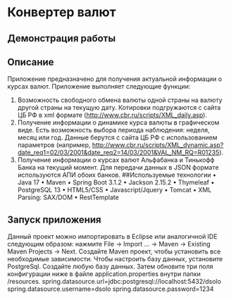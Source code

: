 # Конвертер валют
## Демонстрация работы
## Описание
Приложение предназначено для получения актуальной информации о курсах валют. Приложение выполняет следующие функции:
1. Возможность свободного обмена валюты одной страны на валюту другой страны на текущую дату. Котировки подгружаются с сайта ЦБ РФ в xml формате (http://www.cbr.ru/scripts/XML_daily.asp).
2. Получение информации о динамике курса валюты в графическом виде. Есть возможность выбора периода наблюдения: неделя, месяц или год. Данные берутся с сайта ЦБ РФ с использованием параметров (например, http://www.cbr.ru/scripts/XML_dynamic.asp?date_req1=02/03/2001&date_req2=14/03/2001&VAL_NM_RQ=R01235).
3. Получение информации о курсах валют Альфабанка и Тинькофф Банка на текущий момент. Для передачи данных в JSON формате используются АПИ обоих банков.
##Используемые технологии
•	Java 17
•	Maven
•	Spring Boot 3.1.2
•	Jackson 2.15.2
•	Thymeleaf
•	PostgreSQL 13
•	HTML5/CSS
•	Javascript/Jquery
•	Tomcat
•	XML Parsing: SAX/DOM
•	RestTemplate
## Запуск приложения
Данный проект можно импортировать в Eclipse или аналогичной IDE следующим образом: нажмите File -> Import ... -> Maven -> Existing Maven Projects -> Next.
Создайте Maven проект, чтобы установить все необходимые зависимости.
Чтобы настроить базу данных, установите PostgreSql. Создайте любую базу данных.
Затем обновите три поля конфигурации ниже в файле application.properties внутри папки /resources.
spring.datasource.url=jdbc:postgresql://localhost:5432/dsolo
spring.datasource.username=dsolo
spring.datasource.password=1234

